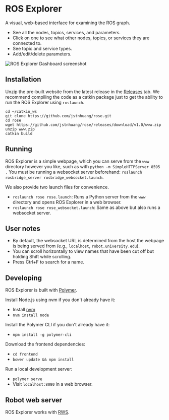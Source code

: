 # ROS Explorer
A visual, web-based interface for examining the ROS graph.
- See all the nodes, topics, services, and parameters.
- Click on one to see what other nodes, topics, or services they are connected to.
- See topic and service types.
- Add/edit/delete parameters.

![ROS Explorer Dashboard screenshot](https://cloud.githubusercontent.com/assets/1175286/20996188/9da3cb16-bcb0-11e6-899b-4d46d0c2b01e.png)

## Installation
Unzip the pre-built website from the latest release in the [Releases](https://github.com/jstnhuang/rose/releases) tab.
We recommend compiling the code as a catkin package just to get the ability to run the ROS Explorer using `roslaunch`.

```
cd ~/catkin_ws
git clone https://github.com/jstnhuang/rose.git
cd rose
wget https://github.com/jstnhuang/rose/releases/download/v1.0/www.zip
unzip www.zip
catkin build
```

## Running
ROS Explorer is a simple webpage, which you can serve from the `www` directory however you like, such as with `python -m SimpleHTTPServer 8595 .`
You must be running a websocket server beforehand: `roslaunch rosbridge_server rosbridge_websocket.launch`.

We also provide two launch files for convenience.
- `roslaunch rose rose.launch`: Runs a Python server from the `www` directory and opens ROS Explorer in a web browser.
- `roslaunch rose rose_websocket.launch`: Same as above but also runs a websocket server.

## User notes
- By default, the websocket URL is determined from the host the webpage is being served from (e.g., `localhost`, `robot.university.edu`).
- You can scroll horizontally to view names that have been cut off but holding Shift while scrolling.
- Press Ctrl+F to search for a name.

## Developing
ROS Explorer is built with [Polymer](https://www.polymer-project.org/1.0/).

Install Node.js using nvm if you don't already have it:
- Install [nvm](https://github.com/creationix/nvm)
- `nvm install node`

Install the Polymer CLI if you don't already have it:
- `npm install -g polymer-cli`

Download the frontend dependencies:
- `cd frontend`
- `bower update && npm install`

Run a local development server:
- `polymer serve`
- Visit `localhost:8080` in a web browser.

## Robot web server
ROS Explorer works with [RWS](https://github.com/hcrlab/rws).
